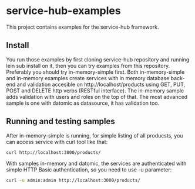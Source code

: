 # service-hub-examples
This project contains examples for the service-hub framework.

## Install
You run those examples by first cloning service-hub repository and running lein sub install on it, then you can try examples from this repository. 
Preferably you should try in-memory-simple first. Both in-memory-simple and in-memory examples create services with in memory database back-end 
and validation accesible on http://localhost/products using GET, PUT, POST and DELETE http verbs (RESTful interface). The in-memory sample adds
validation with users and roles on the top of that. The most advanced sample is one with datomic as datasource, it has validation too.

## Running and testing samples
After in-memory-simple is running, for simple listing of all producsts, you can access service with curl tool like that:

``` sh
curl http://localhost:3000/products/
```

With samples in-memory and datomic, the services are authenticated with simple HTTP Basic authentication, so you need to use -u parameter:

``` sh
curl -u admin:admin http://localhost:3000/products/
```
